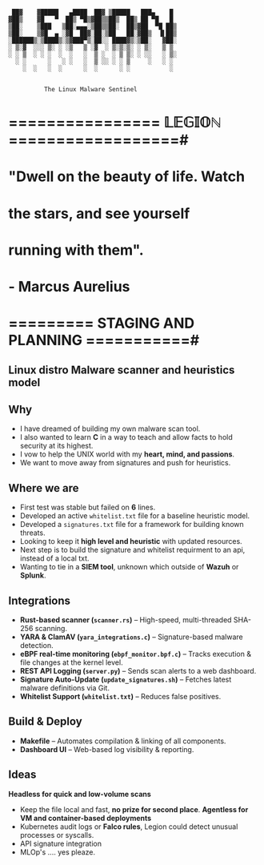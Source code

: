 
```
 ██▓    ▓█████   ▄████  ██▓ ▒█████   ███▄    █ 
▓██▒    ▓█   ▀  ██▒ ▀█▒▓██▒▒██▒  ██▒ ██ ▀█   █ 
▒██░    ▒███   ▒██░▄▄▄░▒██▒▒██░  ██▒▓██  ▀█ ██▒
▒██░    ▒▓█  ▄ ░▓█  ██▓░██░▒██   ██░▓██▒  ▐▌██▒
░██████▒░▒████▒░▒▓███▀▒░██░░ ████▓▒░▒██░   ▓██░
░ ▒░▓  ░░░ ▒░ ░ ░▒   ▒ ░▓  ░ ▒░▒░▒░ ░ ▒░   ▒ ▒ 
░ ░ ▒  ░ ░ ░  ░  ░   ░  ▒ ░  ░ ▒ ▒░ ░ ░░   ░ ▒░
  ░ ░      ░   ░ ░   ░  ▒ ░░ ░ ░ ▒     ░   ░ ░ 
    ░  ░   ░  ░      ░  ░      ░ ░           ░ 
                                               
                                                        
          The Linux Malware Sentinel 

```

# ================ 𝕃𝔼𝔾𝕀𝕆ℕ ==================#
#                                            #
#    "Dwell on the beauty of life. Watch     #
#         the stars, and see yourself        #
#             running with them".            #
#             - Marcus Aurelius              #
#                                            #
# ========= STAGING AND PLANNING ===========#

**Linux distro Malware scanner and heuristics model**  
---

## Why

- I have dreamed of building my own malware scan tool.
- I also wanted to learn **C** in a way to teach and allow facts to hold security at its highest.
- I vow to help the UNIX world with my **heart, mind, and passions**.
- We want to move away from signatures and push for heuristics.

## Where we are

- First test was stable but failed on **6** lines.
- Developed an active `whitelist.txt` file for a baseline heuristic model. 
- Developed a <placeholder> `signatures.txt` file for a framework for building known threats.
- Looking to keep it **high level and heuristic** with updated resources.
- Next step is to build the signature and whitelist requirment to an api, instead of a local txt. 
- Wanting to tie in a **SIEM tool**, unknown which outside of **Wazuh** or **Splunk**.

## Integrations 

- **Rust-based scanner (`scanner.rs`)** – High-speed, multi-threaded SHA-256 scanning.
- **YARA & ClamAV (`yara_integrations.c`)** – Signature-based malware detection.
- **eBPF real-time monitoring (`ebpf_monitor.bpf.c`)** – Tracks execution & file changes at the kernel level.
- **REST API Logging (`server.py`)** – Sends scan alerts to a web dashboard.
- **Signature Auto-Update (`update_signatures.sh`)** – Fetches latest malware definitions via Git.
- **Whitelist Support (`whitelist.txt`)** – Reduces false positives.

## Build & Deploy

- **Makefile** – Automates compilation & linking of all components.
- **Dashboard UI** – Web-based log visibility & reporting.


## Ideas

**Headless for quick and low-volume scans**
- Keep the file local and fast, **no prize for second place**.
**Agentless for VM and container-based deployments**
- Kubernetes audit logs or **Falco rules**, Legion could detect unusual processes or syscalls.
- API signature integration
- MLOp's .... yes pleaze. 


